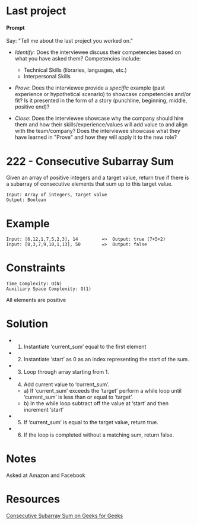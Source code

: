# Last project

#### Prompt

Say: "Tell me about the last project you worked on."

- *Identify*: Does the interviewee discuss their competencies based on what you have asked them? Competencies include:
   - Technical Skills (libraries, languages, etc.)
   - Interpersonal Skills  


- *Prove*: Does the interviewee provide a _specific_ example (past experience or hypothetical scenario)  to showcase competencies and/or fit? Is it presented in the form of a story (punchline, beginning, middle, positive end)?


- *Close*: Does the interviewee showcase why the company should hire them and how their skills/experience/values will add value to and align with the team/company? Does the interviewee showcase what they have learned in "Prove" and how they will apply it to the new role?

# 222 - Consecutive Subarray Sum

Given an array of positive integers and a target value, return true if there is a subarray of consecutive elements that sum up to this target value.

```
Input: Array of integers, target value
Output: Boolean
```

# Example
```
Input: [6,12,1,7,5,2,3], 14      	=>	Output: true (7+5+2)
Input: [8,3,7,9,10,1,13], 50		=>	Output: false
```

# Constraints
```
Time Complexity: O(N)
Auxiliary Space Complexity: O(1)
```

All elements are positive

# Solution

* 1) Instantiate ‘current_sum’ equal to the first element
* 2) Instantiate ‘start’ as 0 as an index representing the start of the sum.
* 3) Loop through array starting from 1.
* 4) Add current value to ‘current_sum’.
  * a) If ‘current_sum’ exceeds the ‘target’ perform a while loop until ‘current_sum’ is less than or equal to ‘target’.
  * b) In the while loop subtract off the value at ‘start’ and then increment ‘start’
* 5) If ‘current_sum’ is equal to the target value, return true.
* 6) If the loop is completed without a matching sum, return false.

# Notes

Asked at Amazon and Facebook

# Resources

[Consecutive Subarray Sum on Geeks for Geeks](http://www.geeksforgeeks.org/find-subarray-with-given-sum/)
